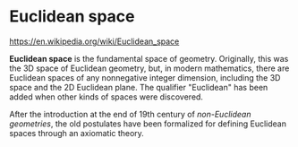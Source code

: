 # Euclidean space

https://en.wikipedia.org/wiki/Euclidean_space

**Euclidean space** is the fundamental space of geometry. Originally, this was the 3D space of Euclidean geometry, but, in modern mathematics, there are Euclidean spaces of any nonnegative integer dimension, including the 3D space and the 2D Euclidean plane. The qualifier "Euclidean" has been added when other kinds of spaces were discovered.

After the introduction at the end of 19th century of *non-Euclidean geometries*, the old postulates have been formalized for defining Euclidean spaces through an axiomatic theory.
